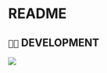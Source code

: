 # README

## `👨‍💻` DEVELOPMENT
[![](https://skillicons.dev/icons?i=c,cpp,javascript,typescript,java,next,python,bash,vim,vscode,linux,windows,github,docker)](https://skillicons.dev)
